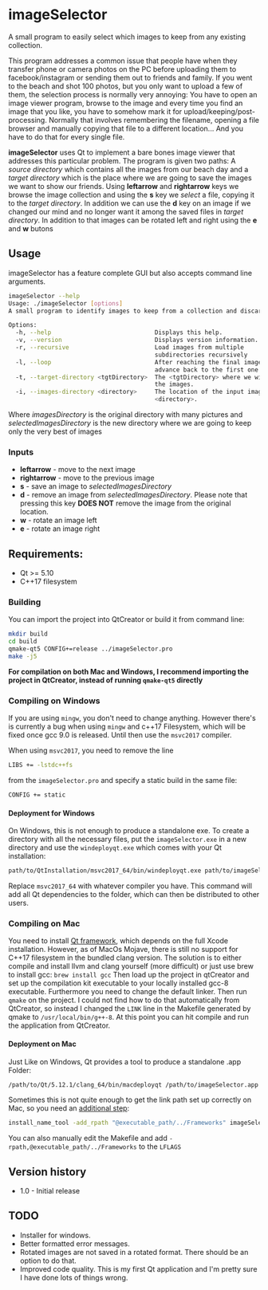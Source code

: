 # imageSelector
A small program to easily select which images to keep from any existing collection.

This program addresses a common issue that people have when they transfer phone or camera photos on the PC before uploading them to facebook/instagram or sending them out to friends and family. If you went to the beach and shot 100 photos, but you only want to upload a few of them, the selection process is normally very annoying: You have to open an image viewer program, browse to the image and every time you find an image that you like, you have to somehow mark it for upload/keeping/post-processing. Normally that involves remembering the filename, opening a file browser and manually copying that file to a different location... And you have to do that for every single file.

**imageSelector** uses Qt to implement a bare bones image viewer that addresses this particular problem. The program is given two paths: A *source directory* which contains all the images from our beach day and a *target directory* which is the place where we are going to save the images we want to show our friends. Using **leftarrow** and **rightarrow** keys we browse the image collection and using the **s** key we *select* a file, copying it to the *target directory*. In addition we can use the **d** key on an image if we changed our mind and no longer want it among the saved files in *target directory*. In addition to that images can be rotated left and right using the **e** and **w** butons

## Usage
imageSelector has a feature complete GUI but also accepts command line arguments.
```bash
imageSelector --help
Usage: ./imageSelector [options]
A small program to identify images to keep from a collection and discard others.

Options:
  -h, --help                             Displays this help.
  -v, --version                          Displays version information.
  -r, --recursive                        Load images from multiple
                                         subdirectories recursively
  -l, --loop                             After reaching the final image,
                                         advance back to the first one
  -t, --target-directory <tgtDirectory>  The <tgtDirectory> where we will keep
                                         the images.
  -i, --images-directory <directory>     The location of the input image
                                         <directory>.
```
Where *imagesDirectory* is the original directory with many pictures and *selectedImagesDirectory* is the new directory where we are going to keep only the very best of images
### Inputs
- **leftarrow** - move to the next image
- **rightarrow** - move to the previous image
- **s** - save an image to *selectedImagesDirectory*
- **d** - remove an image from *selectedImagesDirectory*. Please note that pressing this key **DOES NOT** remove the image from the original location.
- **w** - rotate an image left
- **e** - rotate an image right

## Requirements:
- Qt >= 5.10 
- C++17 filesystem

### Building
You can import the project into QtCreator or build it from command line:
```bash
mkdir build
cd build
qmake-qt5 CONFIG+=release ../imageSelector.pro
make -j5
```
**For compilation on both Mac and Windows, I recommend importing the project in QtCreator, instead of running `qmake-qt5` directly**
### Compiling on Windows
If you are using `mingw`, you don't need to change anything. However there's is currently a bug when using `mingw` and c++17 Filesystem, which will be fixed once gcc 9.0 is released. Until then use the `msvc2017` compiler.

When using `msvc2017`, you need to remove the line
```bash
LIBS += -lstdc++fs
```
from the `imageSelector.pro` and specify a static build in the same file:
```bash
CONFIG += static
```
#### Deployment for Windows
On Windows, this is not enough to produce a standalone exe. To create a directory with all the necessary files, put the `imageSelector.exe` in a new directory and use the `windeployqt.exe` which comes with your Qt installation:
```bash
path/to/QtInstallation/msvc2017_64/bin/windeployqt.exe path/to/imageSelector.exe`
```
Replace `msvc2017_64` with whatever compiler you have. This command will add all Qt dependencies to the folder, which can then be distributed to other users.

### Compiling on Mac
You need to install [Qt framework](https://www.qt.io/download), which depends on the full Xcode installation. However, as of MacOs Mojave, there is still no support for C++17 filesystem in the bundled clang version. The solution is to either compile and install llvm and clang yourself (more difficult) or just use brew to install gcc:
`brew install gcc`
Then load up the project in qtCreator and set up the compilation kit executable to your locally installed gcc-8 executable. Furthermore you need to change the default linker. Then run `qmake` on the project. I could not find how to do that automatically from QtCreator, so instead I changed the `LINK` line in the Makefile generated by qmake to `/usr/local/bin/g++-8`. At this point you can hit compile and run the application from QtCreator.
#### Deployment on Mac
Just Like on Windows, Qt provides a tool to produce a standalone .app Folder:
```bash
/path/to/Qt/5.12.1/clang_64/bin/macdeployqt /path/to/imageSelector.app
```
Sometimes this is not quite enough to get the link path set up correctly on Mac, so you need an [additional step](https://forum.qt.io/topic/77001/macdeployqt-missing-dependancies-when-installing/10):
```bash
install_name_tool -add_rpath "@executable_path/../Frameworks" imageSelector.app/Contents/MacOS/imageSelector
```
You can also manually edit the Makefile and add `-rpath,@executable_path/../Frameworks` to the `LFLAGS`
## Version history
- 1.0 - Initial release

## TODO
- Installer for windows.
- Better formatted error messages.
- Rotated images are not saved in a rotated format. There should be an option to do that.
- Improved code quality. This is my first Qt application and I'm pretty sure I have done lots of things wrong.

